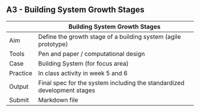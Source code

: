 ## A3 - Building System Growth Stages

|          |  Building System Growth Stages   |
|----      |-----|
|  Aim     | Define the growth stage of a building system (agile prototype)  |
| Tools    | Pen and paper / computational design |
| Case     | Building System (for focus area) |
| Practice | In class activity in week 5 and 6|
| Output   | Final spec for the system including the standardized development stages |
| Submit   | Markdown file |


<!--
# A3 Analyse
![METHOD_03](https://github.com/timmcginley/Agile-Prototyping/assets/1415855/ed16a76b-d6c3-4697-9a1e-f1fdd5cb361d)

>Overarching concept for this assignment is the future concept of Pastcasting with the purpose of revealing biases.

In this part you will:
* Identify the genes of existing systems.
* continuing with the design science research methodology (DSRM) in this stage you will get to design and develop soutions to address the requirements you identifeid in [A2] 

This assignment results in the production of your [Agile Prototype](/Agile/Concepts/AgilePrototype)(s). This involves a number of stages.

## 3.1 AP identify Design Genes

For each of your system [requirements] from [A2].1 :

* Address the gaps from the [AFDP] (AFDP_01) description.
* 

We have expanded out this assingnment to give you the maximum time possible to play in it as we see that this is the 'funnest' part.


7. **PASTCASTING** / AGILE PROTOTYPE: Focus on the modelling of the agile Prototype using biodigital prototyping methods.


9. This applies the concepts of biological development to inform the development of our agile biodigtal prototype.
- This follows the design and development and demonstration stages of DSRM.

### Learning Objectives
3. [Reverse engineer](/Agile/Concepts/ReverseEngineer) the pseudo biological developmental stages of the system based on the identified features to transform the building system or product into an ‘Agile Prototype' (AP).
5. Model and traverse a phylogenetic tree of the features of AP to identify new solutions.
6. Apply computational modelling techniques to model the evolution of the AP.
7. Extrapolate the future features of the AP based on its evolution.

### Assignment
Exercise(s)
Identify an artefact or system that we are familiar with today. Reverse it in pseudo developmental stages…
Example: 
MorphoPrototyping:
1.	Identify an artefact or system.
2.	Identify the ‘features’ of that artefact or system
3.	Imagine that the artefact ‘developed’ as if it were a biological organism
4.	Identify when the artefact ‘expressed’ these features by working out pseudo developmental stages for the artefact.
5.	Imagine there are genes that trigger the expression of the features.

6.	Reverse engineer the features (genes) and pseudo developmental stages of the agile prototype (building system or product).

### Details
This assignment should include:
*	The problem you have identified
*	The ‘prototype’ that you have identified (the system / artefact)
*	Its pseudo developmental features and stages.
*	The features of the system you have identified.
*	How far back into the past you have gone (twice as far as you forecast).
*	A conceptual model showing how the object has been defined over time.

This should be an A4 report containing the sections above. The length is up to you but clarity is favoured over length.

-->

[A2]: /Agile/Assignments/A2
